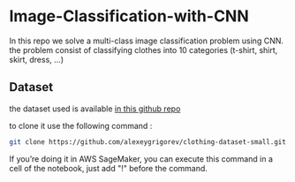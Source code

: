 # Image-Classification-with-CNN

In this repo we solve a multi-class image classification problem using CNN.
the problem consist of classifying clothes into 10 categories (t-shirt, shirt, skirt, dress, ...)


## Dataset

the dataset used is available [in this github repo](https://github.com/alexeygrigorev/clothing-dataset-small)

to clone it use the following command :
```Bash
git clone https://github.com/alexeygrigorev/clothing-dataset-small.git
```
If you’re doing it in AWS SageMaker, you can execute this command in a cell of the notebook, just add "!" before the command.
